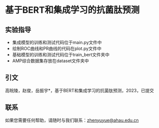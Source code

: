 # 基于BERT和集成学习的抗菌肽预测
## 实验指导
* 集成模型的训练和测试代码位于main.py文件中
* 绘制ROC曲线和PR曲线的代码在plot.py文件中
* 基础模型的训练和测试代码位于train_bert文件夹中
* AMP综合数据集存放在dataset文件夹中
## 引文
高皖陵，赵俊，岳振宇*，基于BERT和集成学习的抗菌肽预测，2023，已提交
## 联系
如果您需要任何帮助，请随时与我们联系：zhenyuyue@ahau.edu.cn


